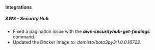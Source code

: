 
#### Integrations
##### AWS - Security Hub
- Fixed a pagination issue with the ***aws-securityhub-get-findings*** command.
- Updated the Docker image to: *demisto/boto3py3:1.0.0.16722*.

